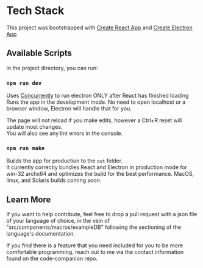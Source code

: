 # Tech Stack

This project was bootstrapped with [Create React App](https://github.com/facebook/create-react-app) and [Create Electron App](https://www.electronforge.io/) 

## Available Scripts    

In the project directory, you can run:

### `npm run dev`
Uses [Concurrently](https://github.com/kimmobrunfeldt/concurrently) to run electron ONLY after React has finished loading
Runs the app in the development mode.
No need to open localhost or a browser window, Electron will handle that for you. 


The page will not reload if you make edits, however a Ctrl+R reset will update most changes.\
You will also see any lint errors in the console.

### `npm run make`

Builds the app for production to the `out` folder.\
It currently correctly bundles React and Electron in production mode for win-32 archx64 and optimizes the build for the best performance.
MacOS, linux, and Solaris builds coming soon.


## Learn More

If you want to help contribute, feel free to drop a pull request with a json file of your language of choice, in the vein of "src/components/macros/exampleDB" following the sectioning of the language's documentation. 

If you find there is a feature that you need included for you to be more comfortable programming, reach out to me via the contact information found on the code-companion repo.



